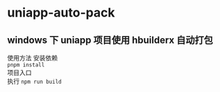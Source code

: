 # uniapp-auto-pack
##  windows 下 uniapp 项目使用 hbuilderx 自动打包
使用方法
安装依赖  
`pnpm install`  
项目入口  
执行 `npm run build`
